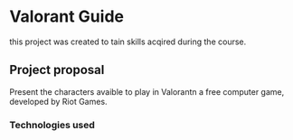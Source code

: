# Valorant Guide

this project was created to tain skills acqired during the course.

## Project proposal

Present the characters avaible to play in Valorantn a free computer game, developed by Riot Games.

### Technologies used
